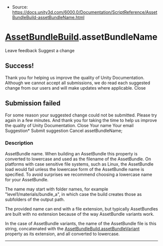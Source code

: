 * Source: https://docs.unity3d.com/6000.0/Documentation/ScriptReference/AssetBundleBuild-assetBundleName.html

#  [AssetBundleBuild](https://docs.unity3d.com/6000.0/Documentation/ScriptReference/AssetBundleBuild.html).assetBundleName
Leave feedback
Suggest a change
## Success!
Thank you for helping us improve the quality of Unity Documentation. Although we cannot accept all submissions, we do read each suggested change from our users and will make updates where applicable.
Close
## Submission failed
For some reason your suggested change could not be submitted. Please <a>try again</a> in a few minutes. And thank you for taking the time to help us improve the quality of Unity Documentation.
Close
Your name Your email Suggestion* Submit suggestion
Cancel
assetBundleName; 
### Description
AssetBundle name.
When building an AssetBundle this property is converted to lowercase and used as the filename of the AssetBundle. On platforms with case sensitive file systems, such as Linux, the AssetBundle load would fail unless the lowercase form of the AssetBundle name is specified. To avoid surprises we recommend choosing a lowercase name for your AssetBundle.   
  
The name may start with folder names, for example "level1/materials/bundle_a", in which case the build creates those as subfolders of the output path.   
  
The provided name can end with a file extension, but typically AssetBundles are built with no extension because of the way AssetBundle variants work.   
  
In the case of AssetBundle variants, the name of the AssetBundle file is this string, concatenated with the [AssetBundleBuild.assetBundleVariant](https://docs.unity3d.com/6000.0/Documentation/ScriptReference/AssetBundleBuild-assetBundleVariant.html) property as its extension, and all converted to lowercase. 
* * *

